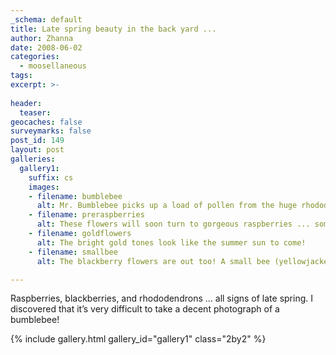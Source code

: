 ```yaml
---
_schema: default
title: Late spring beauty in the back yard ...
author: Zhanna
date: 2008-06-02
categories:
  - moosellaneous
tags:
excerpt: >- 
  
header:
  teaser:
geocaches: false
surveymarks: false
post_id: 149
layout: post
galleries:
  gallery1:
    suffix: cs
    images:
    - filename: bumblebee
      alt: Mr. Bumblebee picks up a load of pollen from the huge rhododendron in the back yard. 
    - filename: preraspberries
      alt: These flowers will soon turn to gorgeous raspberries ... some red is already starting to show.
    - filename: goldflowers
      alt: The bright gold tones look like the summer sun to come!
    - filename: smallbee
      alt: The blackberry flowers are out too! A small bee (yellowjacket?) is enjoying a romp among them.    

---
```


Raspberries, blackberries, and rhododendrons ... all signs of late spring. I discovered that it’s very difficult to take a decent photograph of a bumblebee!

{% include gallery.html gallery_id="gallery1" class="2by2" %}